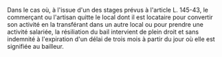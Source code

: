  
Dans le cas où, à l'issue d'un des stages prévus à l'article L. 145-43, le commerçant ou l'artisan quitte le local dont il est locataire pour convertir son activité en la transférant dans un autre local ou pour prendre une activité salariée, la résiliation du bail intervient de plein droit et sans indemnité à l'expiration d'un délai de trois mois à partir du jour où elle est signifiée au bailleur.  

  
